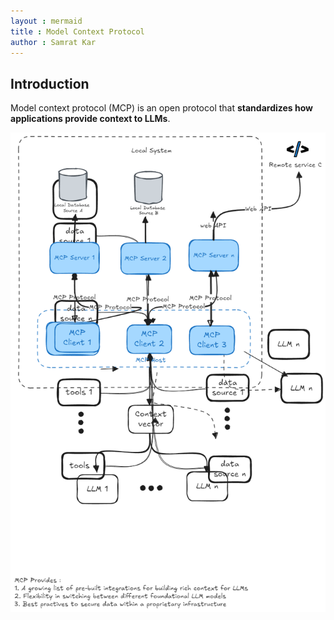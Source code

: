 ```yaml
---
layout : mermaid
title : Model Context Protocol
author : Samrat Kar
---
```


## Introduction
Model context protocol (MCP) is an open protocol that **standardizes how applications provide context to LLMs**.

![](/assets/genai/agents/mcp/mcp.excalidraw.png)